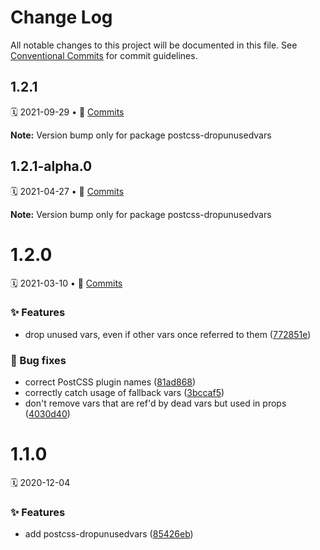 # Change Log

All notable changes to this project will be documented in this file.
See [Conventional Commits](https://conventionalcommits.org) for commit guidelines.

<a name="1.2.1"></a>
## 1.2.1
🗓 2021-09-29 • 📝 [Commits](https://github.com/adobe/spectrum-css/compare/postcss-dropunusedvars@1.2.1-alpha.0...postcss-dropunusedvars@1.2.1)

**Note:** Version bump only for package postcss-dropunusedvars





<a name="1.2.1-alpha.0"></a>
## 1.2.1-alpha.0
🗓 2021-04-27 • 📝 [Commits](https://github.com/adobe/spectrum-css/compare/postcss-dropunusedvars@1.2.0...postcss-dropunusedvars@1.2.1-alpha.0)

**Note:** Version bump only for package postcss-dropunusedvars





<a name="1.2.0"></a>
# 1.2.0
🗓 2021-03-10 • 📝 [Commits](https://github.com/adobe/spectrum-css/compare/postcss-dropunusedvars@1.1.0...postcss-dropunusedvars@1.2.0)

### ✨ Features

* drop unused vars, even if other vars once referred to them ([772851e](https://github.com/adobe/spectrum-css/commit/772851e))


### 🐛 Bug fixes

* correct PostCSS plugin names ([81ad868](https://github.com/adobe/spectrum-css/commit/81ad868))
* correctly catch usage of fallback vars ([3bccaf5](https://github.com/adobe/spectrum-css/commit/3bccaf5))
* don't remove vars that are ref'd by dead vars but used in props ([4030d40](https://github.com/adobe/spectrum-css/commit/4030d40))





<a name="1.1.0"></a>
# 1.1.0
🗓 2020-12-04

### ✨ Features

* add postcss-dropunusedvars ([85426eb](https://github.com/adobe/spectrum-css/commit/85426eb))
